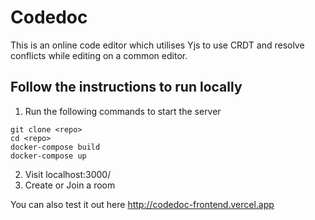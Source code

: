# Codedoc

This is an online code editor which utilises Yjs to use CRDT and resolve conflicts while editing on a common editor.

## Follow the instructions to run locally
1. Run the following commands to start the server
```
git clone <repo>
cd <repo>
docker-compose build
docker-compose up
```
2. Visit localhost:3000/
3. Create or Join a room

You can also test it out here
http://codedoc-frontend.vercel.app
